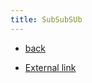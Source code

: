 ```yaml
---
title: SubSubSUb
---
```


- [back](/)

- [External link][link]

[link]: http://127.0.0.1:43110/1MCoA8rQHhwu4LY2t2aabqcGSRqrL8uf2X/
